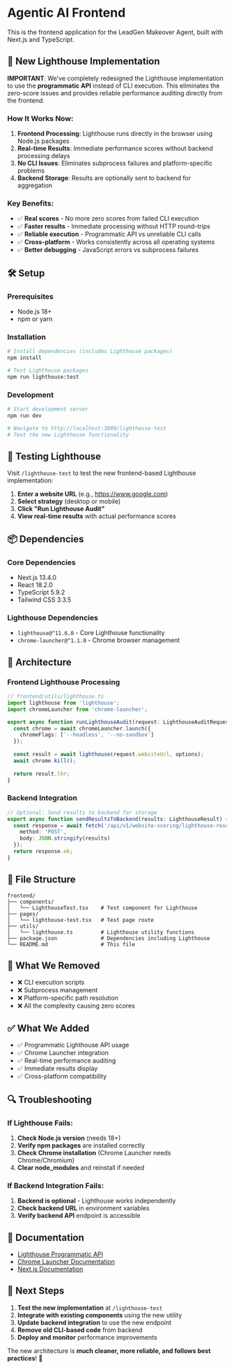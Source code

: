 # Agentic AI Frontend

This is the frontend application for the LeadGen Makeover Agent, built with Next.js and TypeScript.

## 🚀 **New Lighthouse Implementation**

**IMPORTANT**: We've completely redesigned the Lighthouse implementation to use the **programmatic API** instead of CLI execution. This eliminates the zero-score issues and provides reliable performance auditing directly from the frontend.

### **How It Works Now:**

1. **Frontend Processing**: Lighthouse runs directly in the browser using Node.js packages
2. **Real-time Results**: Immediate performance scores without backend processing delays
3. **No CLI Issues**: Eliminates subprocess failures and platform-specific problems
4. **Backend Storage**: Results are optionally sent to backend for aggregation

### **Key Benefits:**

- ✅ **Real scores** - No more zero scores from failed CLI execution
- ✅ **Faster results** - Immediate processing without HTTP round-trips
- ✅ **Reliable execution** - Programmatic API vs unreliable CLI calls
- ✅ **Cross-platform** - Works consistently across all operating systems
- ✅ **Better debugging** - JavaScript errors vs subprocess failures

## 🛠️ **Setup**

### **Prerequisites**

- Node.js 18+ 
- npm or yarn

### **Installation**

```bash
# Install dependencies (includes Lighthouse packages)
npm install

# Test Lighthouse packages
npm run lighthouse:test
```

### **Development**

```bash
# Start development server
npm run dev

# Navigate to http://localhost:3000/lighthouse-test
# Test the new Lighthouse functionality
```

## 🧪 **Testing Lighthouse**

Visit `/lighthouse-test` to test the new frontend-based Lighthouse implementation:

1. **Enter a website URL** (e.g., https://www.google.com)
2. **Select strategy** (desktop or mobile)
3. **Click "Run Lighthouse Audit"**
4. **View real-time results** with actual performance scores

## 📦 **Dependencies**

### **Core Dependencies**
- Next.js 13.4.0
- React 18.2.0
- TypeScript 5.9.2
- Tailwind CSS 3.3.5

### **Lighthouse Dependencies**
- `lighthouse@^11.6.0` - Core Lighthouse functionality
- `chrome-launcher@^1.1.0` - Chrome browser management

## 🔧 **Architecture**

### **Frontend Lighthouse Processing**
```typescript
// frontend/utils/lighthouse.ts
import lighthouse from 'lighthouse';
import chromeLauncher from 'chrome-launcher';

export async function runLighthouseAudit(request: LighthouseAuditRequest) {
  const chrome = await chromeLauncher.launch({
    chromeFlags: ['--headless', '--no-sandbox']
  });
  
  const result = await lighthouse(request.websiteUrl, options);
  await chrome.kill();
  
  return result.lhr;
}
```

### **Backend Integration**
```typescript
// Optional: Send results to backend for storage
export async function sendResultsToBackend(results: LighthouseResult) {
  const response = await fetch('/api/v1/website-scoring/lighthouse-results', {
    method: 'POST',
    body: JSON.stringify(results)
  });
  return response.ok;
}
```

## 📁 **File Structure**

```
frontend/
├── components/
│   └── LighthouseTest.tsx    # Test component for Lighthouse
├── pages/
│   └── lighthouse-test.tsx   # Test page route
├── utils/
│   └── lighthouse.ts         # Lighthouse utility functions
├── package.json              # Dependencies including Lighthouse
└── README.md                 # This file
```

## 🚫 **What We Removed**

- ❌ CLI execution scripts
- ❌ Subprocess management
- ❌ Platform-specific path resolution
- ❌ All the complexity causing zero scores

## ✅ **What We Added**

- ✅ Programmatic Lighthouse API usage
- ✅ Chrome Launcher integration
- ✅ Real-time performance auditing
- ✅ Immediate results display
- ✅ Cross-platform compatibility

## 🔍 **Troubleshooting**

### **If Lighthouse Fails:**
1. **Check Node.js version** (needs 18+)
2. **Verify npm packages** are installed correctly
3. **Check Chrome installation** (Chrome Launcher needs Chrome/Chromium)
4. **Clear node_modules** and reinstall if needed

### **If Backend Integration Fails:**
1. **Backend is optional** - Lighthouse works independently
2. **Check backend URL** in environment variables
3. **Verify backend API** endpoint is accessible

## 📖 **Documentation**

- [Lighthouse Programmatic API](https://github.com/GoogleChrome/lighthouse/blob/main/docs/readme.md#using-programmatically)
- [Chrome Launcher Documentation](https://github.com/GoogleChrome/chrome-launcher)
- [Next.js Documentation](https://nextjs.org/docs)

## 🎯 **Next Steps**

1. **Test the new implementation** at `/lighthouse-test`
2. **Integrate with existing components** using the new utility
3. **Update backend integration** to use the new endpoint
4. **Remove old CLI-based code** from backend
5. **Deploy and monitor** performance improvements

The new architecture is **much cleaner, more reliable, and follows best practices**! 🎉
